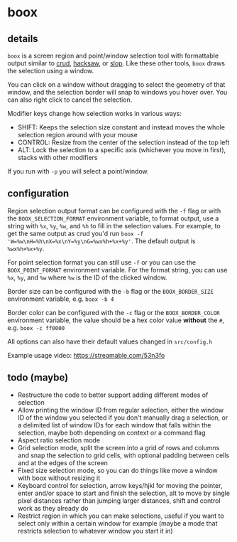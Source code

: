 # boox

## details
`boox` is a screen region and point/window selection tool with formattable output similar to [crud](https://github.com/ix/crud), [hacksaw](https://github.com/neXromancers/hacksaw), or [slop](https://github.com/naelstrof/slop). Like these other tools, `boox` draws the selection using a window.

You can click on a window without dragging to select the geometry of that window, and the selection border will snap to windows you hover over. You can also right click to cancel the selection.

Modifier keys change how selection works in various ways:
- SHIFT: Keeps the selection size constant and instead moves the whole selection region around with your mouse
- CONTROL: Resize from the center of the selection instead of the top left
- ALT: Lock the selection to a specific axis (whichever you move in first), stacks with other modifiers

If you run with `-p` you will select a point/window.

## configuration
Region selection output format can be configured with the `-f` flag or with the `BOOX_SELECTION_FORMAT` environment variable, to format output, use a string with `%x`, `%y`, `%w`, and `%h` to fill in the selection values. For example, to get the same output as crud you'd run `boox -f 'W=%w\nH=%h\nX=%x\nY=%y\nG=%wx%h+%x+%y'`. The default output is `%wx%h+%x+%y`.

For point selection format you can still use `-f` or you can use the `BOOX_POINT_FORMAT` environment variable. For the format string, you can use `%x`, `%y`, and `%w` where `%w` is the ID of the clicked window.

Border size can be configured with the `-b` flag or the `BOOX_BORDER_SIZE` environment variable, e.g. `boox -b 4`

Border color can be configured with the `-c` flag or the `BOOX_BORDER_COLOR` environment variable, the value should be a hex color value **without** the `#`, e.g. `boox -c ff0000`

All options can also have their default values changed in `src/config.h`

Example usage video: https://streamable.com/53n3fo

## todo (maybe)
- Restructure the code to better support adding different modes of selection
- Allow printing the window ID from regular selection, either the window ID of the window you selected if you don't manually drag a selection, or a delimited list of window IDs for each window that falls within the selection, maybe both depending on context or a command flag
- Aspect ratio selection mode
- Grid selection mode, split the screen into a grid of rows and columns and snap the selection to grid cells, with optional padding between cells and at the edges of the screen
- Fixed size selection mode, so you can do things like move a window with boox without resizing it
- Keyboard control for selection, arrow keys/hjkl for moving the pointer, enter and/or space to start and finish the selection, alt to move by single pixel distances rather than jumping larger distances, shift and control work as they already do
- Restrict region in which you can make selections, useful if you want to select only within a certain window for example (maybe a mode that restricts selection to whatever window you start it in)
